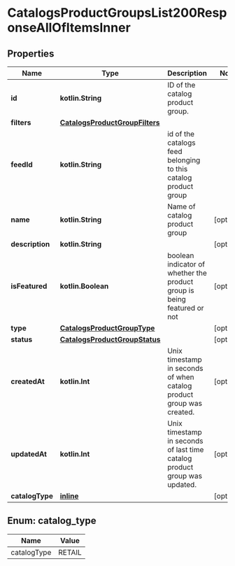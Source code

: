 
# CatalogsProductGroupsList200ResponseAllOfItemsInner

## Properties
Name | Type | Description | Notes
------------ | ------------- | ------------- | -------------
**id** | **kotlin.String** | ID of the catalog product group. | 
**filters** | [**CatalogsProductGroupFilters**](CatalogsProductGroupFilters.md) |  | 
**feedId** | **kotlin.String** | id of the catalogs feed belonging to this catalog product group | 
**name** | **kotlin.String** | Name of catalog product group |  [optional]
**description** | **kotlin.String** |  |  [optional]
**isFeatured** | **kotlin.Boolean** | boolean indicator of whether the product group is being featured or not |  [optional]
**type** | [**CatalogsProductGroupType**](CatalogsProductGroupType.md) |  |  [optional]
**status** | [**CatalogsProductGroupStatus**](CatalogsProductGroupStatus.md) |  |  [optional]
**createdAt** | **kotlin.Int** | Unix timestamp in seconds of when catalog product group was created. |  [optional]
**updatedAt** | **kotlin.Int** | Unix timestamp in seconds of last time catalog product group was updated. |  [optional]
**catalogType** | [**inline**](#CatalogType) |  |  [optional]


<a id="CatalogType"></a>
## Enum: catalog_type
Name | Value
---- | -----
catalogType | RETAIL



